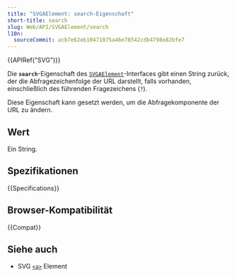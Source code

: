 ```yaml
---
title: "SVGAElement: search-Eigenschaft"
short-title: search
slug: Web/API/SVGAElement/search
l10n:
  sourceCommit: acb7e62eb10471075a46e78542cdb4798e82bfe7
---
```


{{APIRef("SVG")}}

Die **`search`**-Eigenschaft des [`SVGAElement`](/de/docs/Web/API/SVGAElement)-Interfaces gibt einen String zurück, der die Abfragezeichenfolge der URL darstellt, falls vorhanden, einschließlich des führenden Fragezeichens (`?`).

Diese Eigenschaft kann gesetzt werden, um die Abfragekomponente der URL zu ändern.

## Wert

Ein String.

## Spezifikationen

{{Specifications}}

## Browser-Kompatibilität

{{Compat}}

## Siehe auch

- SVG [`<a>`](/de/docs/Web/HTML/Reference/Elements/a) Element
